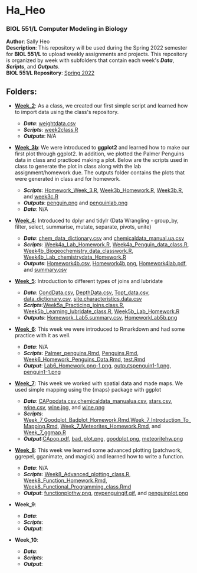 # Ha_Heo

### BIOL 551/L Computer Modeling in Biology

**Author**: Sally Heo  
**Description**: This repository will be used during the Spring 2022 semester for **BIOL 551/L** to upload weekly assignments and projects. This repository is organized by week with subfolders that contain each week's **_Data_**, **_Scripts_**, and **_Outputs_**.  
**BIOL 551/L Repository**: [Spring 2022](https://github.com/Biol551-CSUN/Spring-2022) 

## **Folders**:

* [**Week_2**](https://github.com/Biol551-CSUN/Ha_Heo/tree/main/Week_2): As a class, we created our first simple script and learned how to import data using the class's repository.  
  * **_Data_**: [weightdata.csv](https://github.com/Biol551-CSUN/Ha_Heo/blob/main/Week_2/Data/weightdata.csv) 
  * **_Scripts_**: [week2class.R](https://github.com/Biol551-CSUN/Ha_Heo/blob/main/Week_2/Scripts/week2class.R) 
  * **_Outputs_**: N/A   
    
* [**Week_3b**](https://github.com/Biol551-CSUN/Ha_Heo/tree/main/Week_3): We were introduced to **ggplot2** and learned how to make our first plot through ggplot2. In addition, we plotted the Palmer Penguins data in class and practiced making a plot. Below are the scripts used in class to generate the plot in class along with the lab assignment/homework due. The outputs folder contains the plots that were generated in class and for homework. 
  * **_Scripts_**: [Homework_Week_3.R](https://github.com/Biol551-CSUN/Ha_Heo/blob/main/Week_3/Scripts/Homework_Week_3.R), [Week3b_Homework.R](https://github.com/Biol551-CSUN/Ha_Heo/blob/main/Week_3/Scripts/Week3b_Homework.R), [Week3b.R](https://github.com/Biol551-CSUN/Ha_Heo/blob/main/Week_3/Scripts/week3b.R), and [week3c.R](https://github.com/Biol551-CSUN/Ha_Heo/blob/main/Week_3/Scripts/week3c.R)
  * **_Outputs_**: [penguin.png](https://github.com/Biol551-CSUN/Ha_Heo/blob/main/Week_3/Output/penguin.png) and [penguinlab.png](https://github.com/Biol551-CSUN/Ha_Heo/blob/main/Week_3/Output/penguinlab.png)
  * **_Data_**: N/A
  
* [**Week_4**](https://github.com/Biol551-CSUN/Ha_Heo/tree/main/Week_4): Introduced to dplyr and tidylr (Data Wrangling - group_by, filter, select, summarise, mutate, separate, pivots, unite)
  * **_Data_**: [chem_data_dictionary.csv](https://github.com/Biol551-CSUN/Ha_Heo/blob/main/Week_4/Data/chem_data_dictionary.csv) and [chemicaldata_manual.ua.csv](https://github.com/Biol551-CSUN/Ha_Heo/blob/main/Week_4/Data/chemicaldata_maunalua.csv)
  * **_Scripts_**: [Week4a_Lab_Homework.R](https://github.com/Biol551-CSUN/Ha_Heo/blob/main/Week_4/Scripts/Week4a_Lab_Homework.R), [Week4a_Penguin_data_class.R](https://github.com/Biol551-CSUN/Ha_Heo/blob/main/Week_4/Scripts/Week4a_Penguin_data_class.R), [Week4b_Biogeochemistry_data_classwork.R](https://github.com/Biol551-CSUN/Ha_Heo/blob/main/Week_4/Scripts/Week4b_Biogeochemistry_data_classwork.R), [Week4b_Lab_chemistrydata_Homework.R](https://github.com/Biol551-CSUN/Ha_Heo/blob/main/Week_4/Scripts/Week4b_Lab_chemistrydata_Homework.R)
  * **_Outputs_**: [Homework4b.csv](https://github.com/Biol551-CSUN/Ha_Heo/blob/main/Week_4/Outputs/Homework4b.csv), [Homework4b.png](https://github.com/Biol551-CSUN/Ha_Heo/blob/main/Week_4/Outputs/Homework4b.png), [Homework4lab.pdf](https://github.com/Biol551-CSUN/Ha_Heo/blob/main/Week_4/Outputs/Homework4lab.pdf), and [summary.csv](https://github.com/Biol551-CSUN/Ha_Heo/blob/main/Week_4/Outputs/summary.csv)

* [**Week_5**](https://github.com/Biol551-CSUN/Ha_Heo/tree/main/Week_5): Introduction to different types of joins and lubridate
  * **_Data_**: [CondData.csv](https://github.com/Biol551-CSUN/Ha_Heo/blob/main/Week_5/Data/CondData.csv), [DepthData.csv](https://github.com/Biol551-CSUN/Ha_Heo/blob/main/Week_5/Data/DepthData.csv), [Topt_data.csv](https://github.com/Biol551-CSUN/Ha_Heo/blob/main/Week_5/Data/Topt_data.csv), [data_dictionary.csv](https://github.com/Biol551-CSUN/Ha_Heo/blob/main/Week_5/Data/data_dictionary.csv), [site.characteristics.data.csv](https://github.com/Biol551-CSUN/Ha_Heo/blob/main/Week_5/Data/site.characteristics.data.csv)
  * **_Scripts_**:[Week5a_Practicing_joins.class.R](https://github.com/Biol551-CSUN/Ha_Heo/blob/main/Week_5/Scripts/Week5a_Practicing_joins_class.R), [Week5b_Learning_lubridate_class.R](https://github.com/Biol551-CSUN/Ha_Heo/blob/main/Week_5/Scripts/Week5b_Learning_lubridate_class.R), [Week5b_Lab_Homework.R](https://github.com/Biol551-CSUN/Ha_Heo/blob/main/Week_5/Scripts/Week5b_Lab_Homework.R)
  * **_Outputs_**: [Homework_Lab5.summary.csv](https://github.com/Biol551-CSUN/Ha_Heo/blob/main/Week_5/Output/Homework_Lab5_summary.csv), [HomeworkLab5b.png](https://github.com/Biol551-CSUN/Ha_Heo/blob/main/Week_5/Output/HomeworkLab5b.png)
 
 * [**Week_6**](https://github.com/Biol551-CSUN/Ha_Heo/tree/main/Week_6): This week we were introduced to Rmarkdown and had some practice with it as well.
   * **_Data_**: N/A
   * **_Scripts_**: [Palmer_penguins.Rmd](https://github.com/Biol551-CSUN/Ha_Heo/blob/main/Week_6/Scripts/Palmer_penguins.Rmd), [Penguins.Rmd](https://github.com/Biol551-CSUN/Ha_Heo/blob/main/Week_6/Scripts/Penguins.Rmd), [Week6_Homework_Penguins_Data.Rmd](https://github.com/Biol551-CSUN/Ha_Heo/blob/main/Week_6/Scripts/Week6_Homework_Penguins_Data.Rmd), [test.Rmd](https://github.com/Biol551-CSUN/Ha_Heo/blob/main/Week_6/Scripts/test.Rmd)
   * **_Output_**: [Lab6_Homework.png-1.png](https://github.com/Biol551-CSUN/Ha_Heo/blob/main/Week_6/Outputs/Lab6_Homework.png-1.png), [outputspenguin1-1.png](https://github.com/Biol551-CSUN/Ha_Heo/blob/main/Week_6/Outputs/outputspenguin1-1.png), [penguin1-1.png](https://github.com/Biol551-CSUN/Ha_Heo/blob/main/Week_6/Outputs/penguin1-1.png)
 
 * [**Week_7**](https://github.com/Biol551-CSUN/Ha_Heo/tree/main/Week_7): This week we worked with spatial data and made maps. We used simple mapping using the {maps} package with ggplot
   * **_Data_**: [CAPopdata.csv](https://github.com/Biol551-CSUN/Ha_Heo/blob/main/Week_7/Data/CAPopdata.csv),[chemicaldata_manualua.csv](https://github.com/Biol551-CSUN/Ha_Heo/blob/main/Week_7/Data/chemicaldata_maunalua.csv), [stars.csv](https://github.com/Biol551-CSUN/Ha_Heo/blob/main/Week_7/Data/stars.csv), [wine.csv](https://github.com/Biol551-CSUN/Ha_Heo/blob/main/Week_7/Data/wine.csv), [wine.jpg](https://github.com/Biol551-CSUN/Ha_Heo/blob/main/Week_7/Data/wine.jpg), and [wine.png](https://github.com/Biol551-CSUN/Ha_Heo/blob/main/Week_7/Data/wine.png)
   * **_Scripts_**: [Week_7_Goodplot_Badplot_Homework.Rmd](https://github.com/Biol551-CSUN/Ha_Heo/blob/main/Week_7/Scripts/Week_7_Goodplot_Badplot_Homework.Rmd),[Week_7_Introduction_To_Mapping.Rmd](https://github.com/Biol551-CSUN/Ha_Heo/blob/main/Week_7/Scripts/Week_7_Introduction_To_Mapping.Rmd), [Week_7_Meteorites_Homework.Rmd](https://github.com/Biol551-CSUN/Ha_Heo/blob/main/Week_7/Scripts/Week_7_Meteorites_Homework.Rmd), and [Week_7_ggmap.R](https://github.com/Biol551-CSUN/Ha_Heo/blob/main/Week_7/Scripts/Week_7_ggmap.R)
   * **_Output_**:[CApop.pdf](https://github.com/Biol551-CSUN/Ha_Heo/blob/main/Week_7/Output/CApop.pdf), [bad_plot.png](https://github.com/Biol551-CSUN/Ha_Heo/blob/main/Week_7/Output/bad_plot.png), [goodplot.png](https://github.com/Biol551-CSUN/Ha_Heo/blob/main/Week_7/Output/goodplot.png), [meteoritehw.png](https://github.com/Biol551-CSUN/Ha_Heo/blob/main/Week_7/Output/meteoritehw.png)
 
 * [**Week_8**](https://github.com/Biol551-CSUN/Ha_Heo/tree/main/Week_8): This week we learned some advanced plotting (patchwork, ggrepel, gganimate, and magick) and learned how to write a function. 
   * **_Data_**: N/A
   * **_Scripts_**: [Week8_Advanced_plotting_class.R](https://github.com/Biol551-CSUN/Ha_Heo/blob/main/Week_8/Scripts/Week8_Advanced_plotting_class.R), [Week8_Function_Homework.Rmd](https://github.com/Biol551-CSUN/Ha_Heo/blob/main/Week_8/Scripts/Week8_Function_Homework.Rmd), [Week8_Functional_Programming_class.Rmd](https://github.com/Biol551-CSUN/Ha_Heo/blob/main/Week_8/Scripts/Week8_Functional_Programming_class.Rmd)
   * **_Output_**: [functionplothw.png](https://github.com/Biol551-CSUN/Ha_Heo/blob/main/Week_8/Output/functionplothw.png), [mypenguingif.gif](https://github.com/Biol551-CSUN/Ha_Heo/blob/main/Week_8/Output/mypenguingif.gif), and [penguinplot.png](https://github.com/Biol551-CSUN/Ha_Heo/blob/main/Week_8/Output/penguinplot.png)
 
 * **Week_9**:
   * **_Data_**:
   * **_Scripts_**:
   * **_Output_**:
 
 * **Week_10**:
   * **_Data_**:
   * **_Scripts_**:
   * **_Output_**:


